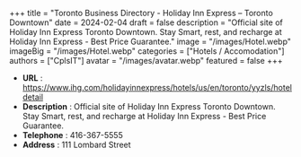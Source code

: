 +++
title = "Toronto Business Directory - Holiday Inn Express – Toronto Downtown"
date = 2024-02-04
draft = false
description = "Official site of Holiday Inn Express Toronto Downtown. Stay Smart, rest, and recharge at Holiday Inn Express - Best Price Guarantee."
image = "/images/Hotel.webp"
imageBig = "/images/Hotel.webp"
categories = ["Hotels / Accomodation"]
authors = ["CplsIT"]
avatar = "/images/avatar.webp"
featured = false
+++


* **URL** :  https://www.ihg.com/holidayinnexpress/hotels/us/en/toronto/yyzls/hoteldetail
* **Description** : Official site of Holiday Inn Express Toronto Downtown. Stay Smart, rest, and recharge at Holiday Inn Express - Best Price Guarantee.
* **Telephone** : 416-367-5555
* **Address** : 111 Lombard Street